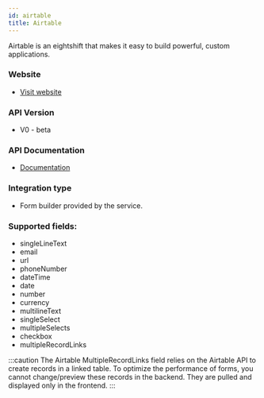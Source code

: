 ```yaml
---
id: airtable
title: Airtable
---
```


Airtable is an eightshift that makes it easy to build powerful, custom applications.

### Website

* [Visit website](https://airtable.com/)

### API Version

* V0 - beta

### API Documentation

* [Documentation](https://airtable.com/developers/web/api/introduction)

### Integration type

* Form builder provided by the service.

### Supported fields:
* singleLineText
* email
* url
* phoneNumber
* dateTime
* date
* number
* currency
* multilineText
* singleSelect
* multipleSelects
* checkbox
* multipleRecordLinks

:::caution
The Airtable MultipleRecordLinks field relies on the Airtable API to create records in a linked table.
To optimize the performance of forms, you cannot change/preview these records in the backend. They are pulled and displayed only in the frontend.
:::
